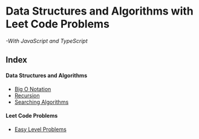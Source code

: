 # Data Structures and Algorithms with Leet Code Problems
_-With JavaScript and TypeScript_

## Index

#### Data Structures and Algorithms

- [Big O Notation](./A1%20Big%20O%20Notation/)
- [Recursion](./A2%20Recursion/)
- [Searching Algorithms](./A3%20Searching%20Alogirthms/)

#### Leet Code Problems

- [Easy Level Problems](./B1%20LEETCODE-Easy/)